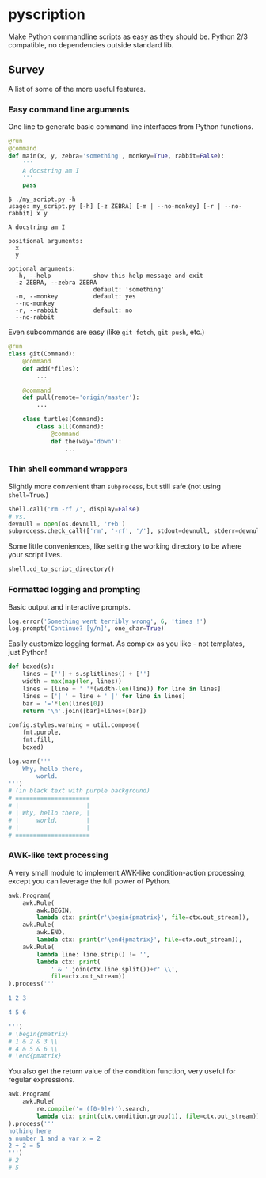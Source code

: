 # pyscription

Make Python commandline scripts as easy as they should be.
Python 2/3 compatible, no dependencies outside standard lib.

## Survey

A list of some of the more useful features.

### Easy command line arguments

One line to generate basic command line interfaces from Python functions.

```python
@run
@command
def main(x, y, zebra='something', monkey=True, rabbit=False):
    '''
    A docstring am I
    '''
    pass
```

```shell
$ ./my_script.py -h
usage: my_script.py [-h] [-z ZEBRA] [-m | --no-monkey] [-r | --no-rabbit] x y

A docstring am I

positional arguments:
  x
  y

optional arguments:
  -h, --help            show this help message and exit
  -z ZEBRA, --zebra ZEBRA
                        default: 'something'
  -m, --monkey          default: yes
  --no-monkey
  -r, --rabbit          default: no
  --no-rabbit
```

Even subcommands are easy (like `git fetch`, `git push`, etc.)

```python
@run
class git(Command):
    @command
    def add(*files):
        ...

    @command
    def pull(remote='origin/master'):
        ...

    class turtles(Command):
        class all(Command):
            @command
            def the(way='down'):
                ...
```

### Thin shell command wrappers

Slightly more convenient than `subprocess`, but still safe (not using `shell=True`.)

```python
shell.call('rm -rf /', display=False)
# vs.
devnull = open(os.devnull, 'r+b')
subprocess.check_call(['rm', '-rf', '/'], stdout=devnull, stderr=devnull)
```

Some little conveniences, like setting the working directory to be where your script lives.

```python
shell.cd_to_script_directory()
```

### Formatted logging and prompting

Basic output and interactive prompts.

```python
log.error('Something went terribly wrong', 6, 'times !')
log.prompt('Continue? [y/n]', one_char=True)
```

Easily customize logging format. As complex as you like - not templates, just Python!

```python
def boxed(s):
    lines = [''] + s.splitlines() + ['']
    width = max(map(len, lines))
    lines = [line + ' '*(width-len(line)) for line in lines]
    lines = ['| ' + line + ' |' for line in lines]
    bar = '='*len(lines[0])
    return '\n'.join([bar]+lines+[bar])

config.styles.warning = util.compose(
    fmt.purple,
    fmt.fill,
    boxed)

log.warn('''
    Why, hello there,
        world.
''')
# (in black text with purple background)
# =====================
# |                   |
# | Why, hello there, |
# |     world.        |
# |                   |
# =====================
```

### AWK-like text processing

A very small module to implement AWK-like condition-action processing,
except you can leverage the full power of Python.

```python
awk.Program(
    awk.Rule(
        awk.BEGIN,
        lambda ctx: print(r'\begin{pmatrix}', file=ctx.out_stream)),
    awk.Rule(
        awk.END,
        lambda ctx: print(r'\end{pmatrix}', file=ctx.out_stream)),
    awk.Rule(
        lambda line: line.strip() != '',
        lambda ctx: print(
            ' & '.join(ctx.line.split())+r' \\',
            file=ctx.out_stream))
).process('''

1 2 3

4 5 6

''')
# \begin{pmatrix}
# 1 & 2 & 3 \\
# 4 & 5 & 6 \\
# \end{pmatrix}
```

You also get the return value of the condition function,
very useful for regular expressions.

```python
awk.Program(
    awk.Rule(
        re.compile('= ([0-9]+)').search,
        lambda ctx: print(ctx.condition.group(1), file=ctx.out_stream))
).process('''
nothing here
a number 1 and a var x = 2
2 + 2 = 5
''')
# 2
# 5
```
